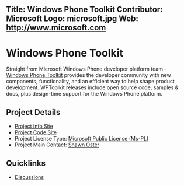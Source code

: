 Title: Windows Phone Toolkit
Contributor: Microsoft
Logo: microsoft.jpg
Web: http://www.microsoft.com
---
# Windows Phone Toolkit

Straight from Microsoft Windows Phone developer platform team - [Windows Phone Toolkit](https://phone.codeplex.com/) provides the developer community with new components, functionality, and an efficient way to help shape product development. WPToolkit releases include open source code, samples & docs, plus design-time support for the Windows Phone platform.

## Project Details
* [Project Info Site](https://phone.codeplex.com/)
* [Project Code Site](https://phone.codeplex.com/SourceControl/latest) 
* Project License Type: [Microsoft Public License (Ms-PL)](https://phone.codeplex.com/license)
* Project Main Contact: [Shawn Oster](https://www.codeplex.com/site/users/view/shawnoster) 

## Quicklinks

* [Discussions](https://social.msdn.microsoft.com/Forums/en-us/wpdevelop/threads)
